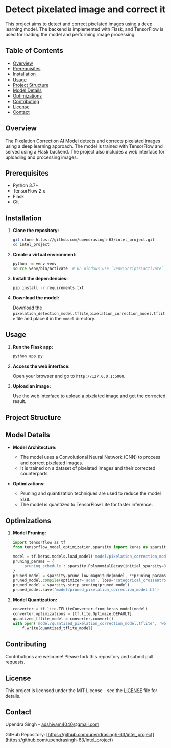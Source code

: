 # Detect pixelated image and correct it

This project aims to detect and correct pixelated images using a deep learning model. The backend is implemented with Flask, and TensorFlow is used for loading the model and performing image processing.

## Table of Contents

- [Overview](#overview)
- [Prerequisites](#prerequisites)
- [Installation](#installation)
- [Usage](#usage)
- [Project Structure](#project-structure)
- [Model Details](#model-details)
- [Optimizations](#optimizations)
- [Contributing](#contributing)
- [License](#license)
- [Contact](#contact)

## Overview

The Pixelation Correction AI Model detects and corrects pixelated images using a deep learning approach. The model is trained with TensorFlow and served using a Flask backend. The project also includes a web interface for uploading and processing images.

## Prerequisites

- Python 3.7+
- TensorFlow 2.x
- Flask
- Git

## Installation

1. **Clone the repository:**

    ```sh
    git clone https://github.com/upendrasingh-63/intel_project.git
    cd intel_project
    ```

2. **Create a virtual environment:**

    ```sh
    python -m venv venv
    source venv/bin/activate  # On Windows use `venv\Scripts\activate`
    ```

3. **Install the dependencies:**

    ```sh
    pip install -r requirements.txt
    ```

4. **Download the model:**

    Download the `pixelation_detection_model.tflite`,`pixelation_correction_model.tflite` file and place it in the `model` directory.

## Usage

1. **Run the Flask app:**

    ```sh
    python app.py
    ```

2. **Access the web interface:**

    Open your browser and go to `http://127.0.0.1:5000`.

3. **Upload an image:**

    Use the web interface to upload a pixelated image and get the corrected result.

## Project Structure


## Model Details

- **Model Architecture:**
  - The model uses a Convolutional Neural Network (CNN) to process and correct pixelated images.
  - It is trained on a dataset of pixelated images and their corrected counterparts.

- **Optimizations:**
  - Pruning and quantization techniques are used to reduce the model size.
  - The model is quantized to TensorFlow Lite for faster inference.

## Optimizations

1. **Model Pruning:**

    ```python
    import tensorflow as tf
    from tensorflow_model_optimization.sparsity import keras as sparsity

    model = tf.keras.models.load_model('model/pixelation_correction_model.h5')
    pruning_params = {
        'pruning_schedule': sparsity.PolynomialDecay(initial_sparsity=0.50, final_sparsity=0.90, begin_step=0, end_step=1000)
    }
    pruned_model = sparsity.prune_low_magnitude(model, **pruning_params)
    pruned_model.compile(optimizer='adam', loss='categorical_crossentropy', metrics=['accuracy'])
    pruned_model = sparsity.strip_pruning(pruned_model)
    pruned_model.save('model/pruned_pixelation_correction_model.h5')
    ```

2. **Model Quantization:**

    ```python
    converter = tf.lite.TFLiteConverter.from_keras_model(model)
    converter.optimizations = [tf.lite.Optimize.DEFAULT]
    quantized_tflite_model = converter.convert()
    with open('model/quantized_pixelation_correction_model.tflite', 'wb') as f:
        f.write(quantized_tflite_model)
    ```

## Contributing

Contributions are welcome! Please fork this repository and submit pull requests.

## License

This project is licensed under the MIT License - see the [LICENSE](LICENSE) file for details.

## Contact

Upendra Singh - [adshivam4040@gmail.com](mailto:adshivam4040@gmail.com)

GitHub Repository: [https://github.com/upendrasingh-63/intel_project](https://github.com/upendrasingh-63/intel_project)
